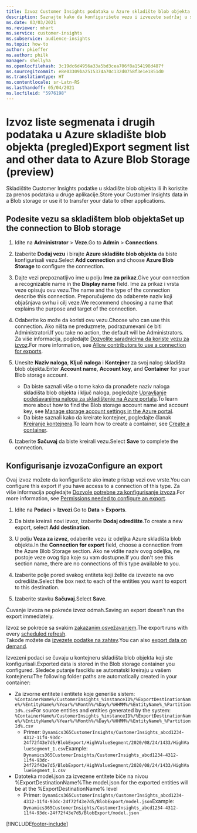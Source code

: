 ```yaml
---
title: Izvoz Customer Insights podataka u Azure skladište blob objekta
description: Saznajte kako da konfigurišete vezu i izvezete sadržaj u skladište blob objekta.
ms.date: 03/03/2021
ms.reviewer: mhart
ms.service: customer-insights
ms.subservice: audience-insights
ms.topic: how-to
author: pkieffer
ms.author: philk
manager: shellyha
ms.openlocfilehash: 3c19dc6d4956a33a5bd3cea706f8a154198d487f
ms.sourcegitcommit: e8e03309ba2515374a70c132d0758f3e1e1851d0
ms.translationtype: HT
ms.contentlocale: sr-Latn-RS
ms.lasthandoff: 05/04/2021
ms.locfileid: "5976198"
---
```

# <a name="export-segment-list-and-other-data-to-azure-blob-storage-preview"></a><span data-ttu-id="4972a-103">Izvoz liste segmenata i drugih podataka u Azure skladište blob objekta (pregled)</span><span class="sxs-lookup"><span data-stu-id="4972a-103">Export segment list and other data to Azure Blob Storage (preview)</span></span>

<span data-ttu-id="4972a-104">Skladištite Customer Insights podatke u skladište blob objekta ili ih koristite za prenos podataka u druge aplikacije.</span><span class="sxs-lookup"><span data-stu-id="4972a-104">Store your Customer Insights data in a Blob storage or use it to transfer your data to other applications.</span></span>

## <a name="set-up-the-connection-to-blob-storage"></a><span data-ttu-id="4972a-105">Podesite vezu sa skladištem blob objekta</span><span class="sxs-lookup"><span data-stu-id="4972a-105">Set up the connection to Blob storage</span></span>

1. <span data-ttu-id="4972a-106">Idite na **Administrator** > **Veze**.</span><span class="sxs-lookup"><span data-stu-id="4972a-106">Go to **Admin** > **Connections**.</span></span>

1. <span data-ttu-id="4972a-107">Izaberite **Dodaj vezu** i birajte **Azure skladište blob objekta** da biste konfigurisali vezu.</span><span class="sxs-lookup"><span data-stu-id="4972a-107">Select **Add connection** and choose **Azure Blob Storage** to configure the connection.</span></span>

1. <span data-ttu-id="4972a-108">Dajte vezi prepoznatljivo ime u polju **Ime za prikaz**.</span><span class="sxs-lookup"><span data-stu-id="4972a-108">Give your connection a recognizable name in the **Display name** field.</span></span> <span data-ttu-id="4972a-109">Ime za prikaz i vrsta veze opisuju ovu vezu.</span><span class="sxs-lookup"><span data-stu-id="4972a-109">The name and the type of the connection describe this connection.</span></span> <span data-ttu-id="4972a-110">Preporučujemo da odaberete naziv koji objašnjava svrhu i cilj veze.</span><span class="sxs-lookup"><span data-stu-id="4972a-110">We recommend choosing a name that explains the purpose and target of the connection.</span></span>

1. <span data-ttu-id="4972a-111">Odaberite ko može da koristi ovu vezu.</span><span class="sxs-lookup"><span data-stu-id="4972a-111">Choose who can use this connection.</span></span> <span data-ttu-id="4972a-112">Ako ništa ne preduzmete, podrazumevani će biti Administratori.</span><span class="sxs-lookup"><span data-stu-id="4972a-112">If you take no action, the default will be Administrators.</span></span> <span data-ttu-id="4972a-113">Za više informacija, pogledajte [Dozvolite saradnicima da koriste vezu za izvoz](connections.md#allow-contributors-to-use-a-connection-for-exports).</span><span class="sxs-lookup"><span data-stu-id="4972a-113">For more information, see [Allow contributors to use a connection for exports](connections.md#allow-contributors-to-use-a-connection-for-exports).</span></span>

1. <span data-ttu-id="4972a-114">Unesite **Naziv naloga**, **Ključ naloga** i **Kontejner** za svoj nalog skladišta blob objekta.</span><span class="sxs-lookup"><span data-stu-id="4972a-114">Enter **Account name**, **Account key**, and **Container** for your Blob storage account.</span></span>
    - <span data-ttu-id="4972a-115">Da biste saznali više o tome kako da pronađete naziv naloga skladišta blob objekta i ključ naloga, pogledajte [Upravljanje podešavanjima naloga za skladištenje na Azure portalu](/azure/storage/common/storage-account-manage).</span><span class="sxs-lookup"><span data-stu-id="4972a-115">To learn more about how to find the Blob storage account name and account key, see [Manage storage account settings in the Azure portal](/azure/storage/common/storage-account-manage).</span></span>
    - <span data-ttu-id="4972a-116">Da biste saznali kako da kreirate kontejner, pogledajte članak [Kreiranje kontejnera](/azure/storage/blobs/storage-quickstart-blobs-portal#create-a-container).</span><span class="sxs-lookup"><span data-stu-id="4972a-116">To learn how to create a container, see [Create a container](/azure/storage/blobs/storage-quickstart-blobs-portal#create-a-container).</span></span>

1. <span data-ttu-id="4972a-117">Izaberite **Sačuvaj** da biste kreirali vezu.</span><span class="sxs-lookup"><span data-stu-id="4972a-117">Select **Save** to complete the connection.</span></span> 

## <a name="configure-an-export"></a><span data-ttu-id="4972a-118">Konfigurisanje izvoza</span><span class="sxs-lookup"><span data-stu-id="4972a-118">Configure an export</span></span>

<span data-ttu-id="4972a-119">Ovaj izvoz možete da konfigurišete ako imate pristup vezi ove vrste.</span><span class="sxs-lookup"><span data-stu-id="4972a-119">You can configure this export if you have access to a connection of this type.</span></span> <span data-ttu-id="4972a-120">Za više informacija pogledajte [Dozvole potrebne za konfigurisanje izvoza](export-destinations.md#set-up-a-new-export).</span><span class="sxs-lookup"><span data-stu-id="4972a-120">For more information, see [Permissions needed to configure an export](export-destinations.md#set-up-a-new-export).</span></span>

1. <span data-ttu-id="4972a-121">Idite na **Podaci** > **Izvozi**.</span><span class="sxs-lookup"><span data-stu-id="4972a-121">Go to **Data** > **Exports**.</span></span>

1. <span data-ttu-id="4972a-122">Da biste kreirali novi izvoz, izaberite **Dodaj odredište**.</span><span class="sxs-lookup"><span data-stu-id="4972a-122">To create a new export, select **Add destination**.</span></span>

1. <span data-ttu-id="4972a-123">U polju **Veza za izvoz**, odaberite vezu iz odeljka Azure skladišta blob objekta.</span><span class="sxs-lookup"><span data-stu-id="4972a-123">In the **Connection for export** field, choose a connection from the Azure Blob Storage section.</span></span> <span data-ttu-id="4972a-124">Ako ne vidite naziv ovog odeljka, ne postoje veze ovog tipa koje su vam dostupne.</span><span class="sxs-lookup"><span data-stu-id="4972a-124">If you don't see this section name, there are no connections of this type available to you.</span></span>

1. <span data-ttu-id="4972a-125">Izaberite polje pored svakog entiteta koji želite da izvezete na ovo odredište.</span><span class="sxs-lookup"><span data-stu-id="4972a-125">Select the box next to each of the entities you want to export to this destination.</span></span>

1. <span data-ttu-id="4972a-126">Izaberite stavku **Sačuvaj**.</span><span class="sxs-lookup"><span data-stu-id="4972a-126">Select **Save**.</span></span>

<span data-ttu-id="4972a-127">Čuvanje izvoza ne pokreće izvoz odmah.</span><span class="sxs-lookup"><span data-stu-id="4972a-127">Saving an export doesn't run the export immediately.</span></span>

<span data-ttu-id="4972a-128">Izvoz se pokreće sa svakim [zakazanim osvežavanjem](system.md#schedule-tab).</span><span class="sxs-lookup"><span data-stu-id="4972a-128">The export runs with every [scheduled refresh](system.md#schedule-tab).</span></span>     
<span data-ttu-id="4972a-129">Takođe možete da [izvezete podatke na zahtev](export-destinations.md#run-exports-on-demand).</span><span class="sxs-lookup"><span data-stu-id="4972a-129">You can also [export data on demand](export-destinations.md#run-exports-on-demand).</span></span> 

<span data-ttu-id="4972a-130">Izvezeni podaci se čuvaju u kontejneru skladišta blob objekta koji ste konfigurisali.</span><span class="sxs-lookup"><span data-stu-id="4972a-130">Exported data is stored in the Blob storage container you configured.</span></span> <span data-ttu-id="4972a-131">Sledeće putanje fasciklu se automatski kreiraju u vašem kontejneru:</span><span class="sxs-lookup"><span data-stu-id="4972a-131">The following folder paths are automatically created in your container:</span></span>

- <span data-ttu-id="4972a-132">Za izvorne entitete i entitete koje generiše sistem: `%ContainerName%/CustomerInsights_%instanceID%/%ExportDestinationName%/%EntityName%/%Year%/%Month%/%Day%/%HHMM%/%EntityName%_%PartitionId%.csv`</span><span class="sxs-lookup"><span data-stu-id="4972a-132">For source entities and entities generated by the system: `%ContainerName%/CustomerInsights_%instanceID%/%ExportDestinationName%/%EntityName%/%Year%/%Month%/%Day%/%HHMM%/%EntityName%_%PartitionId%.csv`</span></span>
  - <span data-ttu-id="4972a-133">Primer: `Dynamics365CustomerInsights/CustomerInsights_abcd1234-4312-11f4-93dc-24f72f43e7d5/BlobExport/HighValueSegment/2020/08/24/1433/HighValueSegment_1.csv`</span><span class="sxs-lookup"><span data-stu-id="4972a-133">Example: `Dynamics365CustomerInsights/CustomerInsights_abcd1234-4312-11f4-93dc-24f72f43e7d5/BlobExport/HighValueSegment/2020/08/24/1433/HighValueSegment_1.csv`</span></span>
- <span data-ttu-id="4972a-134">Datoteka model.json za izvezene entitete biće na nivou %ExportDestinationName%</span><span class="sxs-lookup"><span data-stu-id="4972a-134">The model.json for the exported entities will be at the %ExportDestinationName% level</span></span>
  - <span data-ttu-id="4972a-135">Primer: `Dynamics365CustomerInsights/CustomerInsights_abcd1234-4312-11f4-93dc-24f72f43e7d5/BlobExport/model.json`</span><span class="sxs-lookup"><span data-stu-id="4972a-135">Example: `Dynamics365CustomerInsights/CustomerInsights_abcd1234-4312-11f4-93dc-24f72f43e7d5/BlobExport/model.json`</span></span>

[!INCLUDE[footer-include](../includes/footer-banner.md)]
